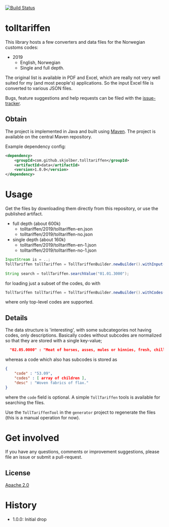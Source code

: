[![Build Status](https://travis-ci.org/skjolber/tolltariffen.svg)](https://travis-ci.org/skjolber/tolltariffen)

# tolltariffen

This library hosts a few converters and data files for the Norwegian customs codes:

 * 2019
     * English, Norwegian
     * Single and full depth. 

The original list is available in PDF and Excel, which are really not very well suited for my (and most people's) applications. So the input Excel file is converted to various JSON files.

Bugs, feature suggestions and help requests can be filed with the [issue-tracker].
 
## Obtain
The project is implemented in Java and built using [Maven]. The project is available on the central Maven repository.

Example dependency config:

```xml
<dependency>
    <groupId>com.github.skjolber.tolltariffen</groupId>
    <artifactId>data</artifactId>
    <version>1.0.0</version>
</dependency>
```

# Usage
Get the files by downloading them directly from this repository, or use the published artifact.

 * full depth (about 600k)
     * tolltariffen/2019/tolltariffen-en.json
     * tolltariffen/2019/tolltariffen-no.json
 * single depth (about 160k)
      * tolltariffen/2019/tolltariffen-en-1.json
      * tolltariffen/2019/tolltariffen-no-1.json

```java
InputStream is = ..;
TollTariffen tollTariffen = TollTariffenBuilder.newBuilder().withInput(is)).build();
		
String search = tollTariffen.searchValue("01.01.3000");
```

for loading just a subset of the codes, do with

```java
TollTariffen tollTariffen = TollTariffenBuilder.newBuilder().withCodes("01.01").withInput(is).build();
```

where only top-level codes are supported.

## Details
The data structure is 'interesting', with some subcategories not having codes, only descriptions. Basically codes without subcodes are normalized so that they are stored with a single key-value;

```json
  "02.05.0000" : "Meat of horses, asses, mules or hinnies, fresh, chilled or frozen.",

```
whereas a code which also has subcodes is stored as

```json
{
    "code" : "53.09",
    "codes" : [ array of children ],
    "desc" : "Woven fabrics of flax."
}
```

where the `code` field is optional. A simple `TollTariffen` tools is available for searching the files.

Use the `TollTariffenTool` in the `generator` project to regenerate the files (this is a manual operation for now). 

# Get involved
If you have any questions, comments or improvement suggestions, please file an issue or submit a pull-request.

## License
[Apache 2.0]

# History
 - 1.0.0: Initial drop

[Apache 2.0]: 			http://www.apache.org/licenses/LICENSE-2.0.html
[issue-tracker]:			https://github.com/skjolber/tolltariffen/issues
[Maven]:					http://maven.apache.org/
